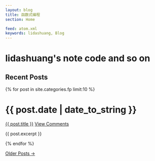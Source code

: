 ```yaml
---
layout: blog
title: 函数式编程
section: Home

feed: atom.xml
keywords: lidashuang, Blog
---
```


lidashuang's note code and so on 
==========================================


Recent Posts
------------

{% for post in site.categories.fp limit:10 %}
<div class="section list">
  <h1>{{ post.date | date_to_string }}</h1>
  <p class="line">
  <a class="title" href="{{ post.url }}">{{ post.title }}</a>
  <a class="comments" href="{{ post.url }}#disqus_thread">View Comments</a>
  </p>
  <p class="excerpt">{{ post.excerpt }}</p>
</div>
{% endfor %}

<p>
<a href="past.html">Older Posts &rarr;</a>
</p>
